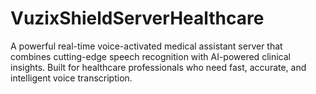 # VuzixShieldServerHealthcare
A powerful real-time voice-activated medical assistant server that combines cutting-edge speech recognition with AI-powered clinical insights. Built for healthcare professionals who need fast, accurate, and intelligent voice transcription.

